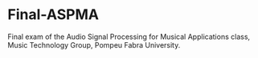 # Final-ASPMA
Final exam of the Audio Signal Processing for Musical Applications class, Music Technology Group, Pompeu Fabra University. 
